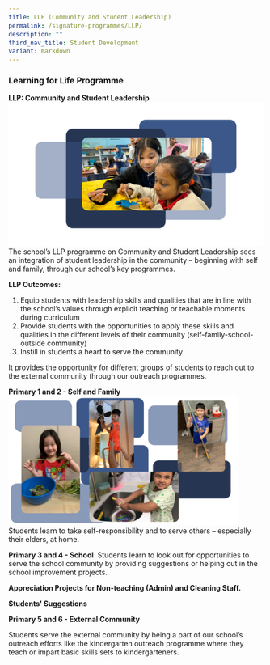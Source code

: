 ```yaml
---
title: LLP (Community and Student Leadership)
permalink: /signature-programmes/LLP/
description: ""
third_nav_title: Student Development
variant: markdown
---
```

### Learning for Life Programme

**LLP: Community and Student Leadership**
<img src="/images/17.png">
The school’s LLP programme on Community and Student Leadership sees an integration of student leadership in the community – beginning with self and family, through our school’s key programmes.



**LLP Outcomes:**

1.  Equip students with leadership skills and qualities that are in line with the school’s values through explicit teaching or teachable moments during curriculum
2.  Provide students with the opportunities to apply these skills and qualities in the different levels of their community (self-family-school-outside community)
3.  Instill in students a heart to serve the community

It provides the opportunity for different groups of students to reach out to the external community through our outreach programmes.

**Primary 1 and 2 - Self and Family**
<img style="width:90%" src="/images/20.png">
Students learn to take self-responsibility and to serve others – especially their elders, at home.



**Primary 3 and 4 - School**
<img src="">
Students learn to look out for opportunities to serve the school community by providing suggestions or helping out in the school improvement projects.


**Appreciation Projects for Non-teaching (Admin) and Cleaning Staff.**


**Students' Suggestions**

**Primary 5 and 6 - External Community**

Students serve the external community by being a part of our school’s outreach efforts like the kindergarten outreach programme where they teach or impart basic skills sets to kindergarteners.
